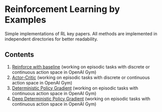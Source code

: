# Reinforcement Learning by Examples

Simple implementations of RL key papers.
All methods are implemented in independent directories for better readability.

## Contents

1. [Reinforce with baseline](https://github.com/medipixel/reinforcement_learning_examples/tree/master/reinforce) (working on episodic tasks with discrete or continuous action space in OpenAI Gym)
2. [Actor-Critic](https://github.com/medipixel/reinforcement_learning_examples/tree/master/actor-critic) (working on episodic tasks with discrete or continuous action space in OpenAI Gym)
3. [Deterministic Policy Gradient](https://github.com/medipixel/reinforcement_learning_examples/tree/master/dpg-on-policy) (working on episodic tasks with continuous action space in OpenAI Gym)
4. [Deep Deterministic Policy Gradient](https://github.com/medipixel/reinforcement_learning_examples/tree/master/ddpg) (working on episodic tasks with continuous action space in OpenAI Gym)
